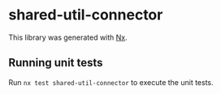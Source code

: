 # shared-util-connector

This library was generated with [Nx](https://nx.dev).

## Running unit tests

Run `nx test shared-util-connector` to execute the unit tests.
